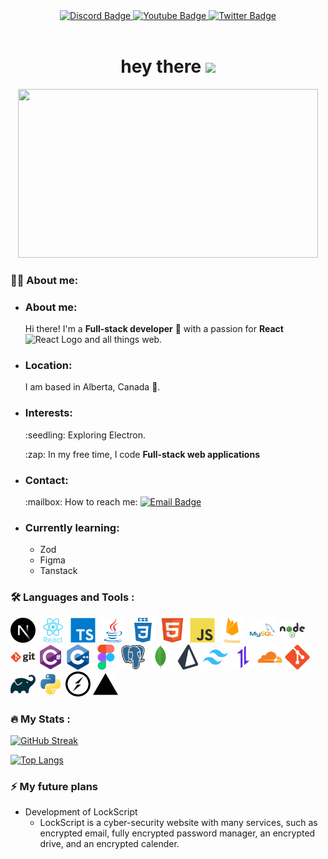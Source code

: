 <div id="badges" align="center">
 <a href="https://discordapp.com/users/1147380185893716068">
  <img src="https://img.shields.io/badge/Discord-blue?style=for-the-badge&logo=discord&logoColor=white" alt="Discord Badge"/>
 </a>
 <a href="https://www.youtube.com/@cvs0_">
  <img src="https://img.shields.io/badge/YouTube-red?style=for-the-badge&logo=youtube&logoColor=white" alt="Youtube Badge"/>
 </a>
 <a href="https://twitter.com/cvs0_">
  <img src="https://img.shields.io/badge/Twitter-blue?style=for-the-badge&logo=twitter&logoColor=white" alt="Twitter Badge"/>
 </a>
</div>

<div align="center">
 <img src="https://komarev.com/ghpvc/?username=cvs0&style=flat-square&color=blue" alt=""/>
</div>

<h1 align="center">
  hey there
  <img src="https://media.giphy.com/media/hvRJCLFzcasrR4ia7z/giphy.gif" width="30px"/>
</h1>

<div align="center">
 <img src="https://media.giphy.com/media/KA593kO0JvXMs/giphy.gif" width="480" height="270" />
</div>

<div>
  <h3><b>👨‍💻 About me:</b></h3>
</div>

<ul>
  <li>
    <h3><b>About me:</b></h3>
    <p>Hi there! I'm a <b>Full-stack developer</b> 🚀 with a passion for <b>React</b> <img src="https://example.com/react.gif" width="30px" alt="React Logo" /> and all things web.</p>
  </li>
  <li>
    <h3><b>Location:</b></h3>
    <p>I am based in Alberta, Canada 🍁.</p>
  </li>
  <li>
    <h3><b>Interests:</b></h3>
    <p>:seedling: Exploring Electron.</p>
    <p>:zap: In my free time, I code <b>Full-stack web applications</b></p>
  </li>
  <li>
    <h3><b>Contact:</b></h3>
    <p>:mailbox: How to reach me: <a href="mailto:cvs0@ogmc.store"><img src="https://img.shields.io/badge/-Email-blue?style=flat&logo=gmail&logoColor=white" alt="Email Badge"></a></p>
  </li>
  <li>
    <h3><b>Currently learning:</b></h3>
    <ul>
      <li>
        Zod
      </li>
      <li>
        Figma
      </li>
      <li>
        Tanstack
      </li>
    </ul>
  </li>
</ul>

### :hammer_and_wrench: Languages and Tools :

<div>
  <img src="https://github.com/devicons/devicon/blob/master/icons/nextjs/nextjs-original.svg" title="NextJS" alt="NextJS" width="40" height="40"/>&nbsp;
  <img src="https://github.com/devicons/devicon/blob/master/icons/react/react-original-wordmark.svg" title="React" alt="React" width="40" height="40"/>&nbsp;
  <img src="https://github.com/devicons/devicon/blob/master/icons/typescript/typescript-original.svg" title="Typescript" alt="Typescript" width="40" height="40"/>&nbsp;
  <img src="https://github.com/devicons/devicon/blob/master/icons/java/java-original.svg" title="Java" alt="Java" width="40" height="40"/>&nbsp;
  <img src="https://github.com/devicons/devicon/blob/master/icons/css3/css3-plain-wordmark.svg"  title="CSS3" alt="CSS" width="40" height="40"/>&nbsp;
  <img src="https://github.com/devicons/devicon/blob/master/icons/html5/html5-original.svg" title="HTML5" alt="HTML" width="40" height="40"/>&nbsp;
  <img src="https://github.com/devicons/devicon/blob/master/icons/javascript/javascript-original.svg" title="JavaScript" alt="JavaScript" width="40" height="40"/>&nbsp;
  <img src="https://github.com/devicons/devicon/blob/master/icons/firebase/firebase-plain-wordmark.svg" title="Firebase" alt="Firebase" width="40" height="40"/>&nbsp;
  <img src="https://github.com/devicons/devicon/blob/master/icons/mysql/mysql-original-wordmark.svg" title="MySQL"  alt="MySQL" width="40" height="40"/>&nbsp;
  <img src="https://github.com/devicons/devicon/blob/master/icons/nodejs/nodejs-original-wordmark.svg" title="NodeJS" alt="NodeJS" width="40" height="40"/>&nbsp;
  <img src="https://github.com/devicons/devicon/blob/master/icons/git/git-original-wordmark.svg" title="Git" **alt="Git" width="40" height="40"/>
  <img src="https://github.com/devicons/devicon/blob/master/icons/csharp/csharp-original.svg" title="C#" **alt="C#" width="40" height="40"/>
  <img src="https://github.com/devicons/devicon/blob/master/icons/cplusplus/cplusplus-original.svg" title="C++" **alt="C++" width="40" height="40"/>
  <img src="https://github.com/devicons/devicon/blob/master/icons/figma/figma-original.svg" title="Figma" **alt="Figma" width="40" height="40"/>
  <img src="https://github.com/devicons/devicon/blob/master/icons/postgresql/postgresql-original.svg" title="PostgreSQL" **alt="PostgreSQL" width="40" height="40"/>
  <img src="https://github.com/devicons/devicon/blob/master/icons/mongodb/mongodb-original.svg" title="MongoDB" **alt="MongoDB" width="40" height="40"/>
  <img src="https://github.com/devicons/devicon/blob/master/icons/prisma/prisma-original.svg" title="axios" **alt="axios" width="40" height="40"/>
  <img src="https://github.com/devicons/devicon/blob/master/icons/tailwindcss/tailwindcss-original.svg" title="Tailwind CSS" **alt="Tailwind CSS" width="40" height="40"/>
  <img src="https://github.com/devicons/devicon/blob/master/icons/axios/axios-plain.svg" title="Axios" **alt="Axios" width="40" height="40"/>
  <img src="https://github.com/devicons/devicon/blob/master/icons/cloudflare/cloudflare-original.svg" title="Cloudflare" **alt="Cloudflare" width="40" height="40"/>
  <img src="https://github.com/devicons/devicon/blob/master/icons/git/git-original.svg" title="Git" **alt="Git" width="40" height="40"/>
  <img src="https://github.com/devicons/devicon/blob/master/icons/gradle/gradle-original.svg" title="Gradle" **alt="Gradle" width="40" height="40"/>
  <img src="https://github.com/devicons/devicon/blob/master/icons/python/python-original.svg" title="Python" **alt="Python" width="40" height="40"/>
  <img src="https://github.com/devicons/devicon/blob/master/icons/socketio/socketio-original.svg" title="Socket.IO" **alt="Socket.IO" width="40" height="40"/>
  <img src="https://github.com/devicons/devicon/blob/master/icons/vercel/vercel-original.svg" title="Vercel" **alt="Vercel" width="40" height="40"/>
</div>

### :fire: My Stats :

[![GitHub Streak](http://github-readme-streak-stats.herokuapp.com?user=cvs0&theme=dark&background=000000)](https://git.io/streak-stats)

[![Top Langs](https://github-readme-stats.vercel.app/api/top-langs/?username=cvs0&layout=compact&theme=vision-friendly-dark)](https://github.com/anuraghazra/github-readme-stats)

### :zap: My future plans

* Development of LockScript
  * LockScript is a cyber-security website with many services, such as encrypted email, fully encrypted password manager, an encrypted drive, and an encrypted calender.
